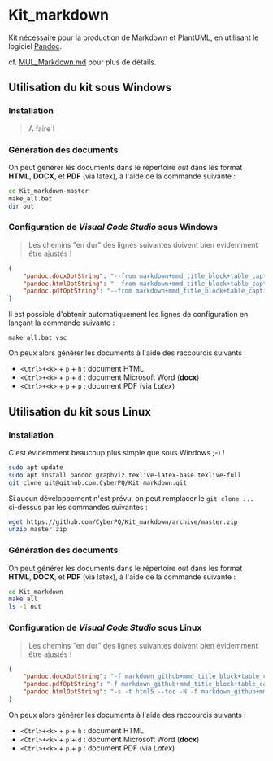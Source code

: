 # Kit_markdown

Kit nécessaire pour la production de Markdown et PlantUML, en utilisant le logiciel [Pandoc](https://pandoc.org/).

  cf. [MUL_Markdown.md](MUL_Markdown.md) pour plus de détails.

## Utilisation du kit sous Windows

### Installation

> A faire !

### Génération des documents

On peut générer les documents dans le répertoire _out_ dans les format **HTML**, **DOCX**, et **PDF** (via latex), à l'aide de la commande suivante :

```bash
cd Kit_markdown-master
make_all.bat
dir out
```

### Configuration de *Visual Code Studio* sous Windows

> Les chemins "en dur" des lignes suivantes doivent bien évidemment être ajustés !

```json
{
    "pandoc.docxOptString": "--from markdown+mmd_title_block+table_captions+multiline_tables+grid_tables+implicit_figures+task_lists+lists_without_preceding_blankline+tex_math_dollars --lua-filter=c:/Users/baptiste.pierard/Documents/Perso/Kit_markdown_from_GitHub/ref/diagram-generator.lua --metadata=plantumlPath:\"c:/Users/baptiste.pierard/Documents/Perso/Kit_markdown_from_GitHub/ref/plantuml.jar\" --metadata=dotPath:\"c:\\Program Files (x86)\\Graphviz2.38\\bin\\dot.exe\" --self-contained --standalone --reference-doc=\"c:/Users/baptiste.pierard/Documents/Perso/Kit_markdown_from_GitHub/ref/MDL_Tech-Med.docm\" --table-of-contents",
    "pandoc.htmlOptString": "--from markdown+mmd_title_block+table_captions+multiline_tables+grid_tables+implicit_figures+task_lists+lists_without_preceding_blankline+tex_math_dollars --lua-filter=c:/Users/baptiste.pierard/Documents/Perso/Kit_markdown_from_GitHub/ref/diagram-generator.lua --metadata=plantumlPath:\"c:/Users/baptiste.pierard/Documents/Perso/Kit_markdown_from_GitHub/ref/plantuml.jar\" --metadata=dotPath:\"c:\\Program Files (x86)\\Graphviz2.38\\bin\\dot.exe\" --self-contained --standalone --table-of-contents --css=\"c:/Users/baptiste.pierard/Documents/Perso/Kit_markdown_from_GitHub/ref/style.css\" --number-sections --mathml",
    "pandoc.pdfOptString": "--from markdown+mmd_title_block+table_captions+multiline_tables+grid_tables+implicit_figures+task_lists+lists_without_preceding_blankline+tex_math_dollars --lua-filter=c:/Users/baptiste.pierard/Documents/Perso/Kit_markdown_from_GitHub/ref/diagram-generator.lua --metadata=plantumlPath:\"c:/Users/baptiste.pierard/Documents/Perso/Kit_markdown_from_GitHub/ref/plantuml.jar\" --metadata=dotPath:\"c:\\Program Files (x86)\\Graphviz2.38\\bin\\dot.exe\" --self-contained --toc --top-level-division=chapter --shift-heading-level-by=1 --number-sections --variable mainfont=\"Liberation Serif\" --variable sansfont=\"Liberation Sans\" --variable monofont=\"Liberation Mono\" --variable fontsize=10pt --variable documentclass=book -V geometry:margin=2cm"
}

```

Il est possible d'obtenir automatiquement les lignes de configuration en lançant la commande suivante :
```batch
make_all.bat vsc
```

On peux alors générer les documents à l'aide des raccourcis suivants :
- `<Ctrl>+<k>` +  `p` + `h` : document HTML
- `<Ctrl>+<k>` +  `p` + `d` : document Microsoft Word (**docx**)
- `<Ctrl>+<k>` +  `p` + `p` : document PDF (via *Latex*)

## Utilisation du kit sous Linux

### Installation

C'est évidemment beaucoup plus simple que sous Windows ;-) !

```bash
sudo apt update
sudo apt install pandoc graphviz texlive-latex-base texlive-full
git clone git@github.com:CyberPQ/Kit_markdown.git
```

Si aucun développement n'est prévu, on peut remplacer le `git clone ...` ci-dessus par les commandes suivantes :
```bash
wget https://github.com/CyberPQ/Kit_markdown/archive/master.zip
unzip master.zip
```

### Génération des documents 

On peut générer les documents dans le répertoire _out_ dans les format **HTML**, **DOCX**, et **PDF** (via latex), à l'aide de la commande suivante :

```bash
cd Kit_markdown
make all
ls -1 out
```

### Configuration de *Visual Code Studio* sous Linux

> Les chemins "en dur" des lignes suivantes doivent bien évidemment être ajustés !

```json
{
    "pandoc.docxOptString": "-f markdown_github+mmd_title_block+table_captions+multiline_tables+grid_tables+implicit_figures+inline_notes --reference-doc=/home/bpr/Documents/Kit_markdown/ref/MDL_Tech-Med_7.docm --toc ",
    "pandoc.pdfOptString": "-f markdown_github+mmd_title_block+table_captions+multiline_tables+grid_tables+implicit_figures+inline_notes --self-contained --toc --top-level-division=chapter --base-header-level=1 --number-sections --variable mainfont=\"Liberation Serif\" --variable sansfont=\"Liberation Sans\" --variable monofont=\"Liberation Mono\" --variable fontsize=10pt --variable documentclass=book -V geometry:margin=2cm ",
    "pandoc.htmlOptString": "-s -t html5 --toc -N -f markdown_github+mmd_title_block+table_captions+multiline_tables+grid_tables+implicit_figures+inline_notes --css=/home/bpr/Documents/Kit_markdown/ref/style.css "
}
```

On peux alors générer les documents à l'aide des raccourcis suivants :
- `<Ctrl>+<k>` +  `p` + `h` : document HTML
- `<Ctrl>+<k>` +  `p` + `d` : document Microsoft Word (**docx**)
- `<Ctrl>+<k>` +  `p` + `p` : document PDF (via *Latex*)